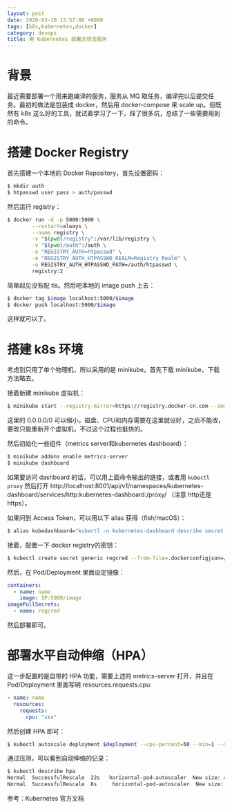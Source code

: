 ```yaml
---
layout: post
date: 2020-03-10 13:57:00 +0800
tags: [k8s,kubernetes,docker]
category: devops
title: 用 Kubernetes 部署无状态服务
---
```


# 背景

最近需要部署一个用来跑编译的服务，服务从 MQ 取任务，编译完以后提交任务。最初的做法是包装成 docker，然后用 docker-compose 来 scale up。但既然有 k8s 这么好的工具，就试着学习了一下，踩了很多坑，总结了一些需要用到的命令。

# 搭建 Docker Registry

首先搭建一个本地的 Docker Repository，首先设置密码：

```bash
$ mkdir auth
$ htpasswd user pass > auth/passwd
```

然后运行 registry：

```bash
$ docker run -d -p 5000:5000 \
        --restart=always \
        --name registry \
        -v "$(pwd)/registry":/var/lib/registry \
        -v "$(pwd)/auth":/auth \
        -e "REGISTRY_AUTH=htpasswd" \
        -e "REGISTRY_AUTH_HTPASSWD_REALM=Registry Realm" \
        -e REGISTRY_AUTH_HTPASSWD_PATH=/auth/htpasswd \
        registry:2
```

简单起见没有配 tls。然后吧本地的 image push 上去：

```bash
$ docker tag $image localhost:5000/$image
$ docker push localhost:5000/$image
```

这样就可以了。

# 搭建 k8s 环境

考虑到只用了单个物理机，所以采用的是 minikube。首先下载 minikube，下载方法略去。

接着新建 minikube 虚拟机：

```bash
$ minikube start --registry-mirror=https://registry.docker-cn.com --image-mirror-country=cn --image-repository=registry.cn-hangzhou.aliyuncs.com/google_containers --vm-driver=kvm2 --insecure-registry="0.0.0.0/0" --disk-size=50GB --cpus 128 --memory 131072
```

这里的 0.0.0.0/0 可以缩小，磁盘、CPU和内存需要在这里就设好，之后不能改，要改只能重新开个虚拟机，不过这个过程也挺快的。

然后初始化一些组件（metrics server和kubernetes dashboard）：

```bash
$ minikube addons enable metrics-server
$ minikube dashboard
```

如果要访问 dashboard 的话，可以用上面命令输出的链接，或者用 `kubectl proxy` 然后打开  http://localhost:8001/api/v1/namespaces/kubernetes-dashboard/services/http:kubernetes-dashboard:/proxy/ （注意 http还是https）。

如果问到 Access Token，可以用以下 alias 获得（fish/macOS）：

```bash
$ alias kubedashboard="kubectl -n kubernetes-dashboard describe secret (kubectl -n kubernetes-dashboard get secret | grep admin-user | awk '{print \$1}') | tail -n1 | awk '{print \$2}' | pbcopy"
```

接着，配置一下 docker registry的密钥：

```bash
$ kubectl create secret generic regcred --from-file=.dockerconfigjson=/path/to/config.json  --type=kubernetes.io/dockerconfigjson
```

然后，在 Pod/Deployment 里面设定镜像：

```yml
containers:
  - name: name
    image: IP:5000/image
imagePullSecrets:
  - name: regcred
```

然后部署即可。

# 部署水平自动伸缩（HPA）

这一步配置的是自带的 HPA 功能，需要上述的 metrics-server 打开，并且在 Pod/Deployment 里面写明 resources.requests.cpu:

```yml
- name: name
  resources:
    requests:
      cpu: "xxx"
```

然后创建 HPA 即可：

```bash
$ kubectl autoscale deployment $deployment --cpu-percent=50 --min=1 --max=10
```

通过压测，可以看到自动伸缩的记录：

```bash
$ kubectl describe hpa
Normal  SuccessfulRescale  22s   horizontal-pod-autoscaler  New size: 4; reason: cpu resource utilization (percentage of request) above target
Normal  SuccessfulRescale  6s     horizontal-pod-autoscaler  New size: 1; reason: All metrics below target
```

参考：Kubernetes 官方文档